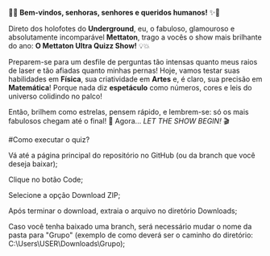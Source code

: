 🎤✨ **Bem-vindos, senhoras, senhores e queridos humanos!** ✨🎤

Direto dos holofotes do **Underground**, eu, o fabuloso, glamouroso e absolutamente incomparável **Mettaton**, trago a vocês o show mais brilhante do ano: **O Mettaton Ultra Quizz Show!** 💡💥

Preparem-se para um desfile de perguntas tão intensas quanto meus raios de laser e tão afiadas quanto minhas pernas! Hoje, vamos testar suas habilidades em **Física**, sua criatividade em **Artes** e, é claro, sua precisão em **Matemática**! Porque nada diz **espetáculo** como números, cores e leis do universo colidindo no palco!

Então, brilhem como estrelas, pensem rápido, e lembrem-se: só os mais fabulosos chegam até o final! 🎇
Agora... *LET THE SHOW BEGIN!* 🎬

#Como executar o quiz?

Vá até a página principal do repositório no GitHub (ou da branch que você deseja baixar);


Clique no botão Code;


Selecione a opção Download ZIP;


Após terminar o download, extraia o arquivo no diretório Downloads;


Caso você tenha baixado uma branch, será necessário mudar o nome da pasta para "Grupo" (exemplo de como deverá ser o caminho do diretório: C:\Users\USER\Downloads\Grupo);
